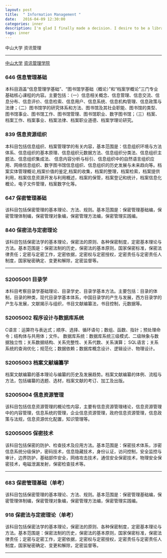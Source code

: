 ```yaml
---
layout: post
title:  " Information Management "
date:   2016-04-09 12:30:00
categories: inner
description: I'm glad I finally made a decision. I desire to be a librarian, may it's be my life long career. I can do a good job in information management.
tags: inner
---
```


<span class="post__tag--blue">中山大学</span>
<span class="post__tag">资讯管理</span>

-------


[<span class="post__tag--blue">中山大学</span>](http://www.sysu.edu.cn/)
[<span class="post__tag">资讯管理学院</span>](http://im.sysu.edu.cn/)

### 646	信息管理基础
本科目涵盖“信息管理学基础”、“图书馆学基础（概论）”和“档案学概论”三门专业基础核心课程的内容。主要包括：（一）信息相关概念、信息管理、信息交流、信息分布、信息评价、信息检索、信息用户、信息系统、信息机构管理、信息政策与法律；（二）图书馆学的研究体系和方法、图书馆及其社会职能、图书馆的类型、图书馆事业、图书馆工作、图书馆管理、图书馆职业、数字图书馆；（三）档案、档案工作、档案事业、档案法律、档案职业道德、档案学理论研究。


### 839	信息资源组织
本科目包括信息组织、档案管理学的有关内容，基本范围是：信息组织环境与方法体系、信息组织的基本原理、信息组织元数据方法、信息组织分类法、信息组织主题法、信息组织集成法、 信息内容分析与标引、信息组织中的自然语言组织应用、网络信息组织、数字图书馆信息组织、信息组织的历史发展与未来趋向等。档案实体管理概论,档案价值的鉴定,档案的收集，档案的整理，档案检索，档案提供利用，档案信息资源开发与利用概述，档案的保管，档案登记和统计，档案信息化概论，电子文件管理，档案数字化等。


### 647	保密管理基础
该科目包括保密管理的基本理论、方法、规则。基本范围是：保密管理基础编，保密管理体制编，保密管理对象编，保密管理方法编，保密管理实践编。


### 840	保密法与定密理论
该科目包括保密法学的基本理论，保密法的原则、各种保密制度，定密基本理论与方法。基本范围是：保密法制的历史，保密法的基本原则，国家保密标准，保密法律责任；定密与定密工作，定密依据，定密权与定密授权，定密责任与定密责任人制度，国家秘密确定、变更和解除，定密监督等。

------

### S2005001	目录学	
本科目考察目录学基础理论、目录学史、目录学基本方法。主要包括：目录的体制，目录的种类，现代目录学基本体系，中国目录学的产生与发展，西方目录学的产生与发展，文献揭示与组织，书目文献编纂法，书目控制，元数据等。


### S2005002	程序设计与数据库系统	
C语言：运算符与表达式；顺序、选择、循环语句；数组、函数、指针；预处理命令；结构体与共用体；文件。 数据库系统：数据库系统三级模式、二级映象与数据独立性；关系数据结构、关系完整性、关系代数、关系演算； SQL语言；关系系统的查询优化；规范化；数据依赖；数据库概念设计、逻辑设计、物理设计。


### S2005003	档案文献编纂学	
档案文献编纂的基本理论与编纂的历史及发展趋势。档案文献编纂的体例、流程与方法，包括编纂的选题、选材，档案文献的考订、加工及出版。


### S2005004	信息资源管理	
该科目包括信息资源管理的概论性内容，主要有信息资源管理绪论，信息资源管理中的内容管理，信息系统的管理，企业信息资源管理，政府信息资源管理，信息政策与法规，信息资源优化配置，知识管理等。


### S2005005	保密技术	
该科目包括保密的防护、检查技术及应用方法。基本范围是：保密技术体系，涉密信息系统分级保护，密码技术，信息隐藏技术，身份认证，访问控制，安全监控与审计，边界防护，基础部件安全，网络攻击技术，通信安全保密技术，物理安全保密技术，电磁泄漏发射，保密检查技术等。

------

### 683	保密管理基础（单考）	
该科目包括保密管理的基本理论、方法、规则。基本范围是：保密管理基础编，保密管理体制编，保密管理对象编，保密管理方法编，保密管理实践编。

### 918	保密法与定密理论（单考）	
该科目包括保密法学的基本理论，保密法的原则、各种保密制度，定密基本理论与方法。基本范围是：保密法制的历史，保密法的基本原则，国家保密标准，保密法律责任；定密与定密工作，定密依据，定密权与定密授权，定密责任与定密责任人制度，国家秘密确定、变更和解除，定密监督等。




------



